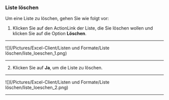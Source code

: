 ### Liste löschen 

Um eine Liste zu löschen, gehen Sie wie folgt vor:  

1) Klicken Sie auf den ActionLink der Liste, die Sie löschen wollen und klicken Sie auf die Option **Löschen**.  

---
![](/Pictures/Excel-Client/Listen und Formate/Liste löschen/liste_loeschen_1.png)

---

2) Klicken Sie auf **Ja**, um die Liste zu löschen.  

---
![](/Pictures/Excel-Client/Listen und Formate/Liste löschen/liste_loeschen_2.png)

---
